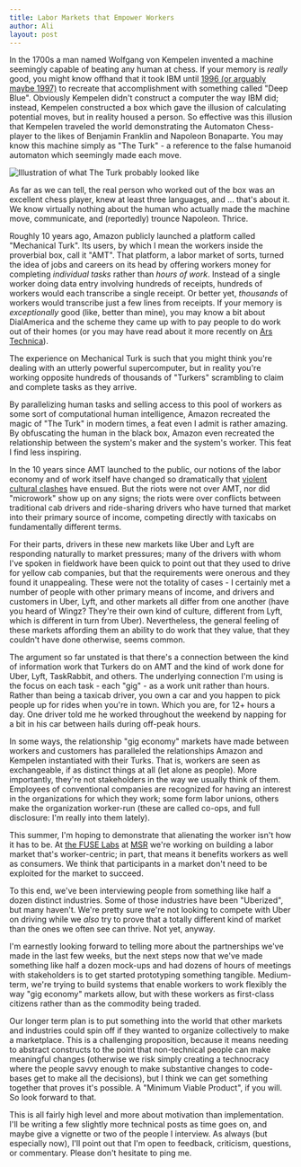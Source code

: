 ```yaml
---
title: Labor Markets that Empower Workers
author: Ali
layout: post
---
```

In the 1700s a man named Wolfgang von Kempelen invented a machine seemingly capable of beating any human at chess. If your memory is *really* good, you might know offhand that it took IBM until [1996 (or arguably maybe 1997)][chessmasters] to recreate that accomplishment with something called "Deep Blue". Obviously Kempelen didn't construct a computer the way IBM did; instead, Kempelen constructed a box which gave the illusion of calculating potential moves, but in reality housed a person. So effective was this illusion that Kempelen traveled the world demonstrating the Automaton Chess-player to the likes of Benjamin Franklin and Napoleon Bonaparte. You may know this machine simply as "The Turk" - a reference to the false humanoid automaton which seemingly made each move.

![Illustration of what The Turk probably looked like][cross-section]

As far as we can tell, the real person who worked out of the box was an excellent chess player, knew at least three languages, and ... that's about it. We know virtually nothing about the human who actually made the machine move, communicate, and (reportedly) trounce Napoleon. Thrice.

Roughly 10 years ago, Amazon publicly launched a platform called "Mechanical Turk". Its users, by which I mean the workers inside the proverbial box, call it "AMT". That platform, a labor market of sorts, turned the idea of jobs and careers on its head by offering workers money for completing *individual tasks* rather than *hours of work*. Instead of a single worker doing data entry involving hundreds of receipts, hundreds of workers would each transcribe a single receipt. Or better yet, *thousands* of workers would transcribe just a few lines from receipts. If your memory is *exceptionally* good (like, better than mine), you may know a bit about DialAmerica and the scheme they came up with to pay people to do work out of their homes (or you may have read about it more recently on [Ars Technica][fedsArticle]).

The experience on Mechanical Turk is such that you might think you're dealing with an utterly powerful supercomputer, but in reality you're working opposite hundreds of thousands of "Turkers" scrambling to claim and complete tasks as they arrive.

By parallelizing human tasks and selling access to this pool of workers as some sort of computational human intelligence, Amazon recreated the magic of "The Turk" in modern times, a feat even I admit is rather amazing. By obfuscating the human in the black box, Amazon even recreated the relationship between the system's maker and the system's worker. This feat I find less inspiring.

In the 10 years since AMT launched to the public, our notions of the labor economy and of work itself have changed so dramatically that [violent cultural clashes][rioting] have ensued. But the riots were not over AMT, nor did "microwork" show up on any signs; the riots were over conflicts between traditional cab drivers and ride-sharing drivers who have turned that market into their primary source of income, competing directly with taxicabs on fundamentally different terms.

For their parts, drivers in these new markets like Uber and Lyft are responding naturally to market pressures; many of the drivers with whom I've spoken in fieldwork have been quick to point out that they used to drive for yellow cab companies, but that the requirements were onerous and they found it unappealing. These were not the totality of cases - I certainly met a number of people with other primary means of income, and drivers and customers in Uber, Lyft, and other markets all differ from one another (have you heard of Wingz? They're their own kind of culture, different from Lyft, which is different in turn from Uber). Nevertheless, the general feeling of these markets affording them an ability to do work that they value, that they couldn't have done otherwise, seems common.

The argument so far unstated is that there's a connection between the kind of information work that Turkers do on AMT and the kind of work done for Uber, Lyft, TaskRabbit, and others. The underlying connection I'm using is the focus on each task - each "gig" - as a work unit rather than hours. Rather than being a taxicab driver, you own a car and you happen to pick people up for rides when you're in town. Which you are, for 12+ hours a day. One driver told me he worked throughout the weekend by napping for a bit in his car between hails during off-peak hours.

In some ways, the relationship "gig economy" markets have made between workers and customers has paralleled the relationships Amazon and Kempelen instantiated with their Turks. That is, workers are seen as exchangeable, if as distinct things at all (let alone as people). More importantly, they're not stakeholders in the way we usually think of them. Employees of conventional companies are recognized for having an interest in the organizations for which they work; some form labor unions, others make the organization worker-run (these are called co-ops, and full disclosure: I'm really into them lately).

This summer, I'm hoping to demonstrate that alienating the worker isn't how it has to be. At [the FUSE Labs][fuse] at [MSR][msr] we're working on building a labor market that's worker-centric; in part, that means it benefits workers as well as consumers. We think that participants in a market don't need to be exploited for the market to succeed.

To this end, we've been interviewing people from something like half a dozen distinct industries. Some of those industries have been "Uberized", but many haven't. We're pretty sure we're not looking to compete with Uber on driving while we *also* try to prove that a totally different kind of market than the ones we often see can thrive. Not yet, anyway.

I'm earnestly looking forward to telling more about the partnerships we've made in the last few weeks, but the next steps now that we've made something like half a dozen mock-ups and had dozens of hours of meetings with stakeholders is to get started prototyping something tangible. Medium-term, we're trying to build systems that enable workers to work flexibly the way "gig economy" markets allow, but with these workers as first-class citizens rather than as the commodity being traded.

Our longer term plan is to put something into the world that other markets and industries could spin off if they wanted to organize collectively to make a marketplace. This is a challenging proposition, because it means needing to abstract constructs to the point that non-technical people can make meaningful changes (otherwise we risk simply creating a technocracy where the people savvy enough to make substantive changes to code-bases get to make all the decisions), but I think we can get something together that proves it's possible. A "Minimum Viable Product", if you will. So look forward to that.

This is all fairly high level and more about motivation than implementation. I'll be writing a few slightly more technical posts as time goes on, and maybe give a vignette or two of the people I interview. As always (but especially now), I'll point out that I'm open to feedback, criticism, questions, or commentary. Please don't hesitate to ping me.

[chessmasters]: http://arstechnica.com/gaming/2011/08/force-versus-heuristics-the-contentious-rise-of-computer-chess/2/
[cross-section]: https://upload.wikimedia.org/wikipedia/commons/2/22/Tuerkischer_schachspieler_racknitz3.jpg
[fedsArticle]: http://arstechnica.com/tech-policy/2015/07/watch-out-sharing-economy-the-feds-are-watching-this-whole-contractor-thing/
[rioting]: http://www.independent.co.uk/news/world/europe/uber-row-in-france-president-hollande-condemns-lowcost-firm-after-violent-taxi-driver-protests-in-paris-10346909.html
[fuse]: http://fuse.microsoft.com/ 
[msr]: http://research.microsoft.com/

